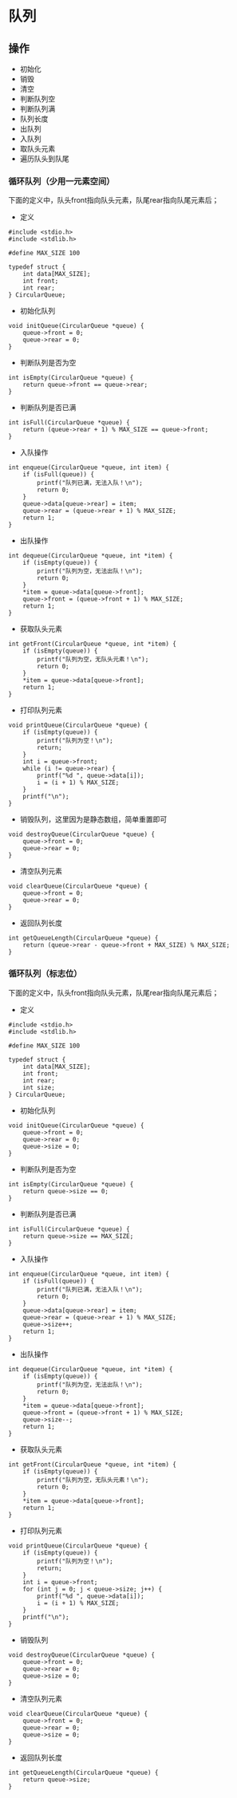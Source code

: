 # 队列
## 操作
- 初始化
- 销毁
- 清空
- 判断队列空
- 判断队列满
- 队列长度
- 出队列
- 入队列
- 取队头元素
- 遍历队头到队尾
### 循环队列（少用一元素空间）
下面的定义中，队头front指向队头元素，队尾rear指向队尾元素后；
- 定义
~~~~
#include <stdio.h>
#include <stdlib.h>

#define MAX_SIZE 100

typedef struct {
    int data[MAX_SIZE];
    int front;
    int rear;
} CircularQueue;
~~~~
- 初始化队列
~~~~
void initQueue(CircularQueue *queue) {
    queue->front = 0;
    queue->rear = 0;
}
~~~~
- 判断队列是否为空
~~~~
int isEmpty(CircularQueue *queue) {
    return queue->front == queue->rear;
}
~~~~
- 判断队列是否已满
~~~~
int isFull(CircularQueue *queue) {
    return (queue->rear + 1) % MAX_SIZE == queue->front;
}
~~~~
- 入队操作
~~~~
int enqueue(CircularQueue *queue, int item) {
    if (isFull(queue)) {
        printf("队列已满，无法入队！\n");
        return 0;
    }
    queue->data[queue->rear] = item;
    queue->rear = (queue->rear + 1) % MAX_SIZE;
    return 1;
}
~~~~
- 出队操作
~~~~
int dequeue(CircularQueue *queue, int *item) {
    if (isEmpty(queue)) {
        printf("队列为空，无法出队！\n");
        return 0;
    }
    *item = queue->data[queue->front];
    queue->front = (queue->front + 1) % MAX_SIZE;
    return 1;
}
~~~~
- 获取队头元素
~~~~
int getFront(CircularQueue *queue, int *item) {
    if (isEmpty(queue)) {
        printf("队列为空，无队头元素！\n");
        return 0;
    }
    *item = queue->data[queue->front];
    return 1;
}
~~~~
- 打印队列元素
~~~~
void printQueue(CircularQueue *queue) {
    if (isEmpty(queue)) {
        printf("队列为空！\n");
        return;
    }
    int i = queue->front;
    while (i != queue->rear) {
        printf("%d ", queue->data[i]);
        i = (i + 1) % MAX_SIZE;
    }
    printf("\n");
}
~~~~
- 销毁队列，这里因为是静态数组，简单重置即可
~~~~
void destroyQueue(CircularQueue *queue) {
    queue->front = 0;
    queue->rear = 0;
}
~~~~
- 清空队列元素
~~~~
void clearQueue(CircularQueue *queue) {
    queue->front = 0;
    queue->rear = 0;
}
~~~~
- 返回队列长度
~~~~
int getQueueLength(CircularQueue *queue) {
    return (queue->rear - queue->front + MAX_SIZE) % MAX_SIZE;
}
~~~~
### 循环队列（标志位）
下面的定义中，队头front指向队头元素，队尾rear指向队尾元素后；
- 定义
~~~~
#include <stdio.h>
#include <stdlib.h>

#define MAX_SIZE 100

typedef struct {
    int data[MAX_SIZE];
    int front;
    int rear;
    int size;
} CircularQueue;
~~~~
- 初始化队列
~~~~
void initQueue(CircularQueue *queue) {
    queue->front = 0;
    queue->rear = 0;
    queue->size = 0;
}
~~~~
- 判断队列是否为空
~~~~
int isEmpty(CircularQueue *queue) {
    return queue->size == 0;
}
~~~~
- 判断队列是否已满
~~~~
int isFull(CircularQueue *queue) {
    return queue->size == MAX_SIZE;
}
~~~~
- 入队操作
~~~~
int enqueue(CircularQueue *queue, int item) {
    if (isFull(queue)) {
        printf("队列已满，无法入队！\n");
        return 0;
    }
    queue->data[queue->rear] = item;
    queue->rear = (queue->rear + 1) % MAX_SIZE;
    queue->size++;
    return 1;
}
~~~~
- 出队操作
~~~~
int dequeue(CircularQueue *queue, int *item) {
    if (isEmpty(queue)) {
        printf("队列为空，无法出队！\n");
        return 0;
    }
    *item = queue->data[queue->front];
    queue->front = (queue->front + 1) % MAX_SIZE;
    queue->size--;
    return 1;
}
~~~~
- 获取队头元素
~~~~
int getFront(CircularQueue *queue, int *item) {
    if (isEmpty(queue)) {
        printf("队列为空，无队头元素！\n");
        return 0;
    }
    *item = queue->data[queue->front];
    return 1;
}
~~~~
- 打印队列元素
~~~~
void printQueue(CircularQueue *queue) {
    if (isEmpty(queue)) {
        printf("队列为空！\n");
        return;
    }
    int i = queue->front;
    for (int j = 0; j < queue->size; j++) {
        printf("%d ", queue->data[i]);
        i = (i + 1) % MAX_SIZE;
    }
    printf("\n");
}
~~~~
- 销毁队列
~~~~
void destroyQueue(CircularQueue *queue) {
    queue->front = 0;
    queue->rear = 0;
    queue->size = 0;
}
~~~~
- 清空队列元素
~~~~
void clearQueue(CircularQueue *queue) {
    queue->front = 0;
    queue->rear = 0;
    queue->size = 0;
}
~~~~
- 返回队列长度
~~~~
int getQueueLength(CircularQueue *queue) {
    return queue->size;
}
~~~~

